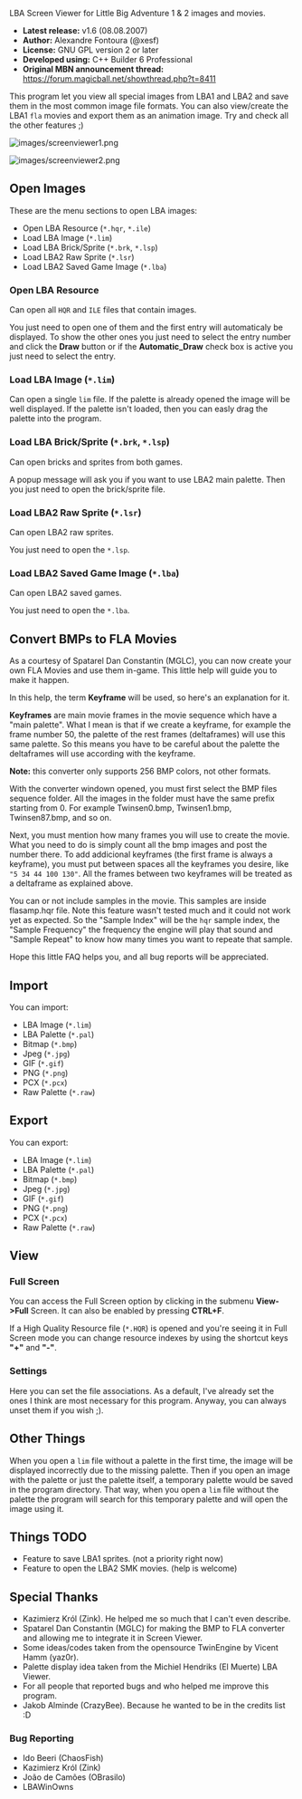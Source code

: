 LBA Screen Viewer for Little Big Adventure 1 & 2 images and movies.

* **Latest release:** v1.6 (08.08.2007)
* **Author:** Alexandre Fontoura (@xesf)
* **License:** GNU GPL version 2 or later
* **Developed using:** C++ Builder 6 Professional
* **Original MBN announcement thread:** https://forum.magicball.net/showthread.php?t=8411

This program let you view all special images from LBA1 and LBA2 and save them in the
most common image file formats. You can also view/create the LBA1 `fla` movies
and export them as an animation image. Try and check all the other features ;)

![images/screenviewer1.png](images/screenviewer1.jpg)

![images/screenviewer2.png](images/screenviewer2.jpg)

## Open Images

These are the menu sections to open LBA images:

 * Open LBA Resource (`*.hqr`, `*.ile`)
 * Load LBA Image (`*.lim`)
 * Load LBA Brick/Sprite (`*.brk`, `*.lsp`)
 * Load LBA2 Raw Sprite (`*.lsr`)
 * Load LBA2 Saved Game Image (`*.lba`)

### Open LBA Resource

Can open all `HQR` and `ILE` files that contain images.

You just need to open one of them and the first entry will automaticaly be displayed.
To show the other ones you just need to select the entry number and click the **Draw**
button or if the **Automatic_Draw** check box is active you just need to select the entry.


### Load LBA Image (`*.lim`)

Can open a single `lim` file. If the palette is already opened the image will be well displayed.
If the palette isn't loaded, then you can easly drag the palette into the program.


### Load LBA Brick/Sprite (`*.brk`, `*.lsp`)

Can open bricks and sprites from both games.

A popup message will ask you if you want to use LBA2 main palette. Then you just need
to open the brick/sprite file.


### Load LBA2 Raw Sprite (`*.lsr`)

Can open LBA2 raw sprites.

You just need to open the `*.lsp`.


### Load LBA2 Saved Game Image (`*.lba`)

Can open LBA2 saved games.

You just need to open the `*.lba`.


## Convert BMPs to FLA Movies

As a courtesy of Spatarel Dan Constantin (MGLC), you can now create your own FLA Movies
and use them in-game. This little help will guide you to make it happen.

In this help, the term **Keyframe** will be used, so here's an explanation for it.

**Keyframes** are main movie frames in the movie sequence which have a "main palette".
What I mean is that if we create a keyframe, for example the frame number 50, the palette
of the rest frames (deltaframes) will use this same palette. So this means you have to be
careful about the palette the deltaframes will use according with the keyframe.

**Note:** this converter only supports 256 BMP colors, not other formats.

With the converter windown opened, you must first select the BMP files sequence folder.
All the images in the folder must have the same prefix starting from 0. For example
Twinsen0.bmp, Twinsen1.bmp, Twinsen87.bmp, and so on.

Next, you must mention how many frames you will use to create the movie. What
you need to do is simply count all the bmp images and post the number there.
To add addicional keyframes (the first frame is always a keyframe), you must put between
spaces all the keyframes you desire, like `"5 34 44 100 130"`. All the frames between
two keyframes will be treated as a deltaframe as explained above.

You can or not include samples in the movie. This samples are inside flasamp.hqr file.
Note this feature wasn't tested much and it could not work yet as expected. So the
"Sample Index" will be the `hqr` sample index, the "Sample Frequency" the frequency the
engine will play that sound and "Sample Repeat" to know how many times you want to
repeate that sample.

Hope this little FAQ helps you, and all bug reports will be appreciated.


## Import

You can import:

 * LBA Image (`*.lim`)
 * LBA Palette (`*.pal`)
 * Bitmap (`*.bmp`)
 * Jpeg (`*.jpg`)
 * GIF (`*.gif`)
 * PNG (`*.png`)
 * PCX (`*.pcx`)
 * Raw Palette (`*.raw`)


## Export

You can export:

 * LBA Image (`*.lim`)
 * LBA Palette (`*.pal`)
 * Bitmap (`*.bmp`)
 * Jpeg (`*.jpg`)
 * GIF (`*.gif`)
 * PNG (`*.png`)
 * PCX (`*.pcx`)
 * Raw Palette (`*.raw`)


## View

### Full Screen

You can access the Full Screen option by clicking in the submenu **View->Full** Screen.
It can also be enabled by pressing **CTRL+F**.

If a High Quality Resource file (`*.HQR`) is opened and you're seeing it in Full Screen
mode you can change resource indexes by using the shortcut keys **"+"** and **"-"**.

### Settings

Here you can set the file associations. As a default, I've already set the ones I think are
most necessary for this program. Anyway, you can always unset them if you wish ;).


## Other Things

When you open a `lim` file without a palette in the first time, the image will be
displayed incorrectly due to the missing palette. Then if you open an image with the
palette or just the palette itself, a temporary palette would be saved in the
program directory. That way, when you open a `lim` file without the palette the
program will search for this temporary palette and will open the image using it.


## Things TODO

 * Feature to save LBA1 sprites. (not a priority right now)
 * Feature to open the LBA2 SMK movies. (help is welcome)


## Special Thanks

 * Kazimierz Król (Zink). He helped me so much that I can't even describe.
 * Spatarel Dan Constantin (MGLC) for making the BMP to FLA converter and allowing me to
   integrate it in Screen Viewer.
 * Some ideas/codes taken from the opensource TwinEngine by Vicent Hamm (yaz0r).
 * Palette display idea taken from the Michiel Hendriks (El Muerte) LBA Viewer.
 * For all people that reported bugs and who helped me improve this program.
 * Jakob Alminde (CrazyBee). Because he wanted to be in the credits list :D


### Bug Reporting

 * Ido Beeri (ChaosFish)
 * Kazimierz Król (Zink)
 * João de Camões (OBrasilo)
 * LBAWinOwns
